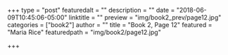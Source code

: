 +++
type = "post"
featuredalt = ""
description = ""
date = "2018-06-09T10:45:06-05:00"
linktitle = ""
preview = "img/book2_prev/page12.jpg"
categories = ["book2"]
author = ""
title = "Book 2, Page 12"
featured = "Maria Rice"
featuredpath = "img/book2/page12.jpg"

+++



